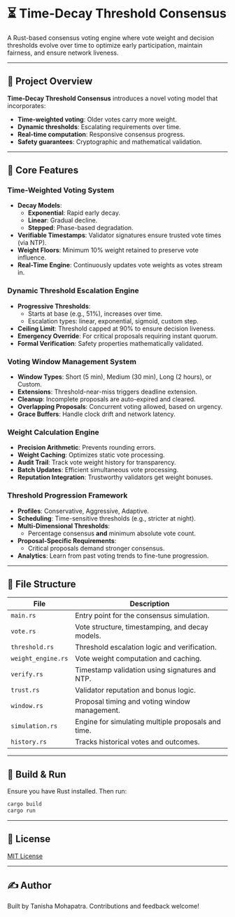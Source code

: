 
# ⏳ Time-Decay Threshold Consensus

A Rust-based consensus voting engine where vote weight and decision thresholds evolve over time to optimize early participation, maintain fairness, and ensure network liveness.

---

## 🚀 Project Overview

**Time-Decay Threshold Consensus** introduces a novel voting model that incorporates:

- **Time-weighted voting**: Older votes carry more weight.
- **Dynamic thresholds**: Escalating requirements over time.
- **Real-time computation**: Responsive consensus progress.
- **Safety guarantees**: Cryptographic and mathematical validation.

---

## 🧩 Core Features

### Time-Weighted Voting System
- **Decay Models**: 
  - **Exponential**: Rapid early decay.
  - **Linear**: Gradual decline.
  - **Stepped**: Phase-based degradation.
- **Verifiable Timestamps**: Validator signatures ensure trusted vote times (via NTP).
- **Weight Floors**: Minimum 10% weight retained to preserve vote influence.
- **Real-Time Engine**: Continuously updates vote weights as votes stream in.

###  Dynamic Threshold Escalation Engine
- **Progressive Thresholds**:
  - Starts at base (e.g., 51%), increases over time.
  - Escalation types: linear, exponential, sigmoid, custom step.
- **Ceiling Limit**: Threshold capped at 90% to ensure decision liveness.
- **Emergency Override**: For critical proposals requiring instant quorum.
- **Formal Verification**: Safety properties mathematically validated.

###  Voting Window Management System
- **Window Types**: Short (5 min), Medium (30 min), Long (2 hours), or Custom.
- **Extensions**: Threshold-near-miss triggers deadline extension.
- **Cleanup**: Incomplete proposals are auto-expired and cleared.
- **Overlapping Proposals**: Concurrent voting allowed, based on urgency.
- **Grace Buffers**: Handle clock drift and network latency.

###  Weight Calculation Engine
- **Precision Arithmetic**: Prevents rounding errors.
- **Weight Caching**: Optimizes static vote processing.
- **Audit Trail**: Track vote weight history for transparency.
- **Batch Updates**: Efficient simultaneous vote processing.
- **Reputation Integration**: Trustworthy validators get weight bonuses.

###  Threshold Progression Framework
- **Profiles**: Conservative, Aggressive, Adaptive.
- **Scheduling**: Time-sensitive thresholds (e.g., stricter at night).
- **Multi-Dimensional Thresholds**:
  - Percentage consensus **and** minimum absolute vote count.
- **Proposal-Specific Requirements**:
  - Critical proposals demand stronger consensus.
- **Analytics**: Learn from past voting trends to fine-tune progression.

---

## 📁 File Structure

| File               | Description |
|--------------------|-------------|
| `main.rs`          | Entry point for the consensus simulation. |
| `vote.rs`          | Vote structure, timestamping, and decay models. |
| `threshold.rs`     | Threshold escalation logic and verification. |
| `weight_engine.rs` | Vote weight computation and caching. |
| `verify.rs`        | Timestamp validation using signatures and NTP. |
| `trust.rs`         | Validator reputation and bonus logic. |
| `window.rs`        | Proposal timing and voting window management. |
| `simulation.rs`    | Engine for simulating multiple proposals and time. |
| `history.rs`       | Tracks historical votes and outcomes. |

---

## 🔧 Build & Run

Ensure you have Rust installed. Then run:

```bash
cargo build
cargo run
````

---

## 📜 License

[MIT License](LICENSE)

---

## ✍️ Author

Built by Tanisha Mohapatra. Contributions and feedback welcome!

```

